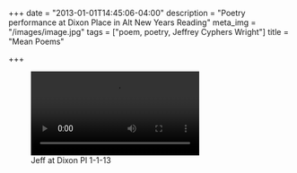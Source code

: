 +++
date = "2013-01-01T14:45:06-04:00"
description = "Poetry performance at Dixon Place in Alt New Years Reading"
meta_img = "/images/image.jpg"
tags = ["poem, poetry, Jeffrey Cyphers Wright"]
title = "Mean Poems"

+++

<figure>
  <video controls>
    <source src="../../video/jeff.mp4" type="video/mp4">
    <source src="../../video/jeff.ogg" type="video/ogg">
    Your browser does not support HTML5 video. Please <a href="http://browsehappy.com" target="_blank">upgrade your browser.</a>
  </video>
  <figcaption>Jeff at Dixon Pl 1-1-13</figcaption>
</figure>
